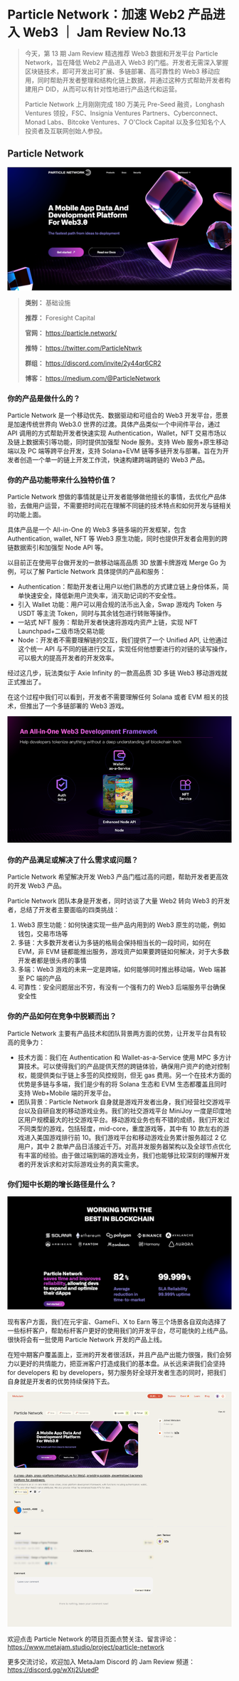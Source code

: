 # Particle Network：加速 Web2 产品进入 Web3 ｜ Jam Review No.13

> 今天，第 13 期 Jam Review 精选推荐 Web3 数据和开发平台 Particle Network，旨在降低 Web2 产品进入 Web3 的门槛。开发者无需深入掌握区块链技术，即可开发出可扩展、多链部署、高可靠性的 Web3 移动应用，同时帮助开发者整理和结构化链上数据，并通过这种方式帮助开发者构建用户 DID，从而可以有针对性地进行产品迭代和运营。
>
> Particle Network 上月刚刚完成 180 万美元 Pre-Seed 融资，Longhash Ventures 领投，FSC、Insignia Ventures Partners、Cyberconnect、Monad Labs、Bitcoke Ventures、7 O'Clock Capital 以及多位知名个人投资者及互联网创始人参投。

## Particle Network

![](./cover.png)

> **类别：** 基础设施
>
> **推荐：** Foresight Capital
>
> **官网：** https://particle.network/
>
> **推特：** https://twitter.com/ParticleNtwrk
>
> **群组：** https://discord.com/invite/2y44qr6CR2
>
> **博客：** https://medium.com/@ParticleNetwork

### 你的产品是做什么的？

Particle Network 是一个移动优先、数据驱动和可组合的 Web3 开发平台，愿景是加速传统世界向 Web3.0 世界的过渡。具体产品类似一个中间件平台，通过 API 调用的方式帮助开发者快速实现 Authentication，Wallet，NFT 交易市场以及链上数据索引等功能，同时提供加强型 Node 服务。支持 Web 服务+原生移动端以及 PC 端等跨平台开发，支持 Solana+EVM 链等多链开发与部署。旨在为开发者创造一个单一的链上开发工作流，快速构建跨端跨链的 Web3 产品。

### 你的产品功能带来什么独特价值？

Particle Network 想做的事情就是让开发者能够做他擅长的事情，去优化产品体验，去做用户运营，不需要把时间花在理解不同链的技术特点和如何开发与链相关的功能上面。

具体产品是一个 All-in-One 的 Web3 多链多端的开发框架，包含 Authentication, wallet, NFT 等 Web3 原生功能，同时也提供开发者会用到的跨链数据索引和加强型 Node API 等。

以目前正在使用平台做开发的一款移动端高品质 3D 放置卡牌游戏 Merge Go 为例，可以了解 Particle Network 具体提供的产品和服务：

- Authentication：帮助开发者让用户以他们熟悉的方式建立链上身份体系，简单快速安全，降低新用户流失率，消灭助记词的不安全性。
- 引入 Wallet 功能：用户可以用合规的法币出入金，Swap 游戏内 Token 与 USDT 等主流 Token，同时与其余钱包进行转账等操作。
- 一站式 NFT 服务：帮助开发者快速将游戏内资产上链，实现 NFT Launchpad+二级市场交易功能
- Node：开发者不需要理解链的交互，我们提供了一个 Unified API, 让他通过这个统一 API 与不同的链进行交互，实现任何他想要进行的对链的读写操作，可以极大的提高开发者的开发效率。

经过这几步，玩法类似于 Axie Infinity 的一款高品质 3D 多链 Web3 移动游戏就正式推出了。

在这个过程中我们可以看到，开发者不需要理解任何 Solana 或者 EVM 相关的技术，但推出了一个多链部署的 Web3 游戏。

![](./01.png)

### 你的产品满足或解决了什么需求或问题？

Particle Network 希望解决开发 Web3 产品门槛过高的问题，帮助开发者更高效的开发 Web3 产品。

Particle Network 团队本身是开发者，同时访谈了大量 Web2 转向 Web3 的开发者，总结了开发者主要面临的四类挑战：

1. Web3 原生功能：如何快速实现一些产品内用到的 Web3 原生的功能，例如钱包，交易市场等
2. 多链：大多数开发者认为多链的格局会保持相当长的一段时间，如何在 EVM，非 EVM 链都能推出服务，游戏资产如果要跨链如何解决，对于大多数开发者都是很头疼的事情
3. 多端：Web3 游戏的未来一定是跨端，如何能够同时推出移动端，Web 端甚至 PC 端的产品
4. 可靠性：安全问题层出不穷，有没有一个强有力的 Web3 后端服务平台确保安全性

### 你的产品如何在竞争中脱颖而出？

Particle Network 主要有产品技术和团队背景两方面的优势，让开发平台具有较高的竞争力：

- 技术方面：我们在 Authentication 和 Wallet-as-a-Service 使用 MPC 多方计算技术。可以使得我们的产品提供天然的跨链体验，确保用户资产的绝对控制权，能提供类似于链上多签的风控规则，但无 gas 费用。另一个在技术方面的优势是多链与多端，我们是少有的将 Solana 生态和 EVM 生态都覆盖且同时支持 Web+Mobile 端的开发平台。
- 团队背景：Particle Network 自身就是游戏开发者出身，我们经营社交游戏平台以及自研自发的移动游戏业务。我们的社交游戏平台 MiniJoy 一度是印度地区用户规模最大的社交游戏平台。移动游戏业务也有不错的成绩，我们开发过不同类型的游戏，包括轻度，mid-core，重度游戏等，其中有 10 款左右的游戏进入美国游戏排行前 10。我们游戏平台和移动游戏业务累计服务超过 2 亿用户，其中 2 款单产品日活接近千万。对高并发服务器架构以及全球节点优化有丰富的经验。由于做过端到端的游戏业务，我们也能够比较深刻的理解开发者的开发诉求和对实际游戏业务的真实需求。

### 你们短中长期的增长路径是什么？

![](./02.png)

现有客户方面，我们在元宇宙、GameFi、X to Earn 等三个场景各自双向选择了一些标杆客户，帮助标杆客户更好的使用我们的开发平台，尽可能快的上线产品。很快将会有一批使用 Particle Network 开发的产品上线。

在短中期客户覆盖面上，亚洲的开发者很活跃，并且产品产出能力很强，我们会努力以更好的共情能力，把亚洲客户打造成我们的基本盘。从长远来讲我们会坚持 for developers 和 by developers，努力服务好全球开发者生态的同时，把我们自身就是开发者的优势持续保持下去。

![](./project.png)

欢迎点击 Particle Network 的项目页面点赞关注、留言评论：https://www.metajam.studio/project/particle-network

更多交流讨论，欢迎加入 MetaJam Discord 的 Jam Review 频道：https://discord.gg/wXtj2UuedP

